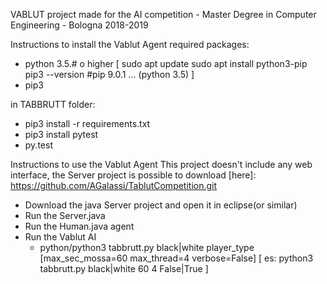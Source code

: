 VABLUT project made for the AI competition - Master Degree in Computer Engineering - Bologna 2018-2019

Instructions to install the Vablut Agent
required packages:
- python 3.5.# o higher
[
    sudo apt update
    sudo apt install python3-pip
    pip3 --version  #pip 9.0.1 ... (python 3.5)
]
- pip3

in TABBRUTT folder:
- pip3 install -r requirements.txt
- pip3 install pytest
- py.test

Instructions to use the Vablut Agent
This project doesn't include any web interface, the Server project is possible to download [here]: https://github.com/AGalassi/TablutCompetition.git
- Download the java Server project and open it in eclipse(or similar)
- Run the Server.java
- Run the Human.java agent
- Run the Vablut AI
    - python/python3 tabbrutt.py black|white player_type [max_sec_mossa=60 max_thread=4 verbose=False]
[
	es: python3 tabbrutt.py black|white 60 4 False|True
]
